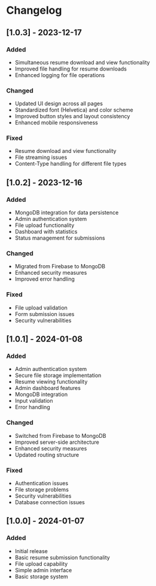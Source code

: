 # Changelog

## [1.0.3] - 2023-12-17

### Added
- Simultaneous resume download and view functionality
- Improved file handling for resume downloads
- Enhanced logging for file operations

### Changed
- Updated UI design across all pages
- Standardized font (Helvetica) and color scheme
- Improved button styles and layout consistency
- Enhanced mobile responsiveness

### Fixed
- Resume download and view functionality
- File streaming issues
- Content-Type handling for different file types

## [1.0.2] - 2023-12-16

### Added
- MongoDB integration for data persistence
- Admin authentication system
- File upload functionality
- Dashboard with statistics
- Status management for submissions

### Changed
- Migrated from Firebase to MongoDB
- Enhanced security measures
- Improved error handling

### Fixed
- File upload validation
- Form submission issues
- Security vulnerabilities

## [1.0.1] - 2024-01-08

### Added
- Admin authentication system
- Secure file storage implementation
- Resume viewing functionality
- Admin dashboard features
- MongoDB integration
- Input validation
- Error handling

### Changed
- Switched from Firebase to MongoDB
- Improved server-side architecture
- Enhanced security measures
- Updated routing structure

### Fixed
- Authentication issues
- File storage problems
- Security vulnerabilities
- Database connection issues

## [1.0.0] - 2024-01-07

### Added
- Initial release
- Basic resume submission functionality
- File upload capability
- Simple admin interface
- Basic storage system